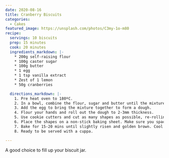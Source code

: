 ```yaml
---
date: 2020-08-16
title: Cranberry Biscuits
categories:
  - Cakes
featured_image: https://unsplash.com/photos/C3my-1o-m80
recipe:
  servings: 10 biscuits
  prep: 15 minutes
  cook: 20 minutes
  ingredients_markdown: |-
    * 200g self-raising flour
    * 100g caster sugar
    * 100g butter
    * 1 egg
    * 1 tsp vanilla extract
    * Zest of 1 lemon
    * 50g cranberries

  directions_markdown: |-
    1. Pre heat oven to 180ºC.
    2. In a bowl, combine the flour, sugar and butter until the mixture resembles breadcrumbs.
    3. Add the egg to bring the mixture together to form a dough.
    4. Flour your hands and roll out the dough to 2-3mm thickness.
    5. Use cookie cutters and cut as many shapes as possible, re-rolling the dough and cutting again.
    6. Place the shapes on a non-stick baking sheet. Make sure you space them out as the biscuits will rise when baking.
    7. Bake for 15-20 mins until slightly risen and golden brown. Cool on a wire rack.
    8. Ready to be served with a cuppa.

---
```

A good choice to fill up your biscuit jar.
